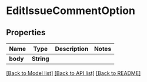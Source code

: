# EditIssueCommentOption

## Properties

Name | Type | Description | Notes
------------ | ------------- | ------------- | -------------
**body** | **String** |  | 

[[Back to Model list]](../README.md#documentation-for-models) [[Back to API list]](../README.md#documentation-for-api-endpoints) [[Back to README]](../README.md)


